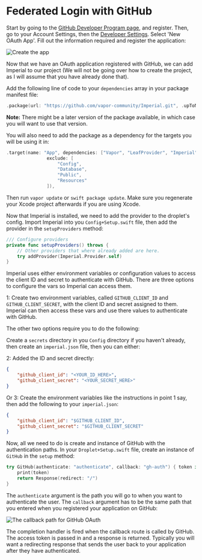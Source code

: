 # Federated Login with GitHub

Start by going to the [GitHub Developer Program page](https://developer.github.com/program/), and register. Then, go to your Account Settings, then the [Developer Settings](https://github.com/settings/developers). Select 'New OAuth App'. Fill out the information required and register the application:

![Create the app](https://github.com/vapor-community/Imperial/blob/master/docs/GitHub/create-application.png)

Now that we have an OAuth application registered with GitHub, we can add Imperial to our project (We will not be going over how to create the project, as I will assume that you have already done that).

Add the following line of code to your `dependencies` array in your package manifest file:

```swift
.package(url: "https://github.com/vapor-community/Imperial.git", .upToNextMajor(from: "0.1.0"))
```

**Note:** There might be a later version of the package available, in which case you will want to use that version.

You will also need to add the package as a dependency for the targets you will be using it in:

```swift
.target(name: "App", dependencies: ["Vapor", "LeafProvider", "Imperial"],
               exclude: [
                   "Config",
                   "Database",
                   "Public",
                   "Resources"
               ]),
```

Then run `vapor update` or `swift package update`. Make sure you regenerate your Xcode project afterwards if you are using Xcode.

Now that Imperial is installed, we need to add the provider to the droplet's config. Import Imperial into you `Config+Setup.swift` file, then add the provider in the `setupProviders` method:

```swift
/// Configure providers
private func setupProviders() throws {
	// Other providers that where already added are here.
    try addProvider(Imperial.Provider.self)
}

```

Imperial uses either environment variables or configuration values to access the client ID and secret to authenticate with GitHub. There are three options to configure the vars so Imperial can access them.

1: Create two environment variables, called `GITHUB_CLIENT_ID` and `GITHUB_CLIENT_SECRET`, with the client ID and secret assigned to them. Imperial can then access these vars and use there values to authenticate with GitHub.

The other two options require you to do the following:

Create a `secrets` directory in you `Config` directory if you haven't already, then create an `imperial.json` file, then you can either:

2: Added the ID and secret directly:

```json
{
    "github_client_id": "<YOUR_ID_HERE>",
    "github_client_secret": "<YOUR_SECRET_HERE>"
}
```

Or 3: Create the environment variables like the instructions in point 1 say, then add the following to your `imperial.json`:

```json
{
    "github_client_id": "$GITHUB_CLIENT_ID",
    "github_client_secret": "$GITHUB_CLIENT_SECRET"
}
```

Now, all we need to do is create and instance of GitHub with the authentication paths. In your `Droplet+Setup.swift` file, create an instance of `GitHub` in the `setup` method:

```swift
try GitHub(authenticate: "authenticate", callback: "gh-auth") { token in
    print(token)
    return Response(redirect: "/")
}
```

The `authenticate` argument is the path you will go to when you want to authenticate the user. The `callback` argument has to be the same path that you entered when you registered your application on GitHub:

![The callback path for GitHub OAuth](https://github.com/vapor-community/Imperial/blob/master/docs/GitHub/callback-url.png)

The completion handler is fired when the callback route is called by GitHub. The access token is passed in and a response is returned. Typically you will want a redirecting response that sends the user back to your application after they have authenticated.